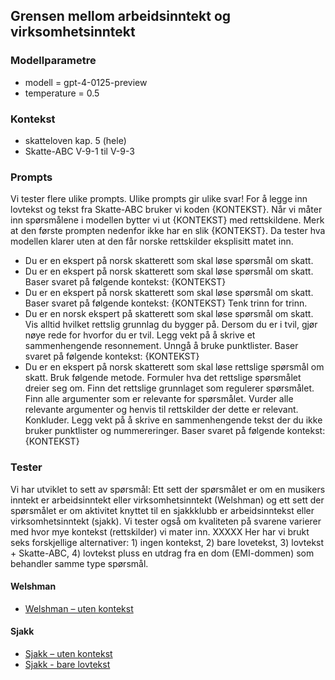 ## Grensen mellom arbeidsinntekt og virksomhetsinntekt

### Modellparametre
- modell = gpt-4-0125-preview
- temperature = 0.5

### Kontekst
- skatteloven kap. 5 (hele)
- Skatte-ABC V-9-1 til V-9-3

### Prompts
Vi tester flere ulike prompts. Ulike prompts gir ulike svar! For å legge inn lovtekst og tekst fra Skatte-ABC bruker vi koden {KONTEKST}. Når vi måter inn spørsmålene i modellen bytter vi ut {KONTEKST} med rettskildene. Merk at den første prompten nedenfor ikke har en slik {KONTEKST}. Da tester hva modellen klarer uten at den får norske rettskilder eksplisitt matet inn. 

- Du er en ekspert på norsk skatterett som skal løse spørsmål om skatt.
- Du er en ekspert på norsk skatterett som skal løse spørsmål om skatt. Baser svaret på følgende kontekst: {KONTEKST}
- Du er en ekspert på norsk skatterett som skal løse spørsmål om skatt. Baser svaret på følgende kontekst: {KONTEKST} Tenk trinn for trinn.
- Du er en norsk ekspert på skatterett som skal løse spørsmål om skatt. Vis alltid hvilket rettslig grunnlag du bygger på. Dersom du er i tvil, gjør nøye rede for hvorfor du er tvil. Legg vekt på å skrive et sammenhengende resonnement. Unngå å bruke punktlister. Baser svaret på følgende kontekst: {KONTEKST}
- Du er en ekspert på norsk skatterett som skal løse rettslige spørsmål om skatt. Bruk følgende metode. Formuler hva det rettslige spørsmålet dreier seg om. Finn det rettslige grunnlaget som regulerer spørsmålet. Finn alle argumenter som er relevante for spørsmålet. Vurder alle relevante argumenter og henvis til rettskilder der dette er relevant. Konkluder. Legg vekt på å skrive en sammenhengende tekst der du ikke bruker punktlister og nummereringer. Baser svaret på følgende kontekst: {KONTEKST}

### Tester
Vi har utviklet to sett av spørsmål: Ett sett der spørsmålet er om en musikers inntekt er arbeidsinntekt eller virksomhetsinntekt (Welshman) og ett sett der spørsmålet er om aktivitet knyttet til en sjakkklubb er arbeidsinntekst eller virksomhetsinntekt (sjakk).
Vi tester også om kvaliteten på svarene varierer med hvor mye kontekst (rettskilder) vi mater inn. XXXXX Her har vi brukt seks forskjellige alternativer: 1) ingen kontekst, 2) bare lovetekst, 3) lovtekst + Skatte-ABC, 4) lovtekst pluss en utdrag fra en dom (EMI-dommen) som behandler samme type spørsmål.

#### Welshman
- [Welshman – uten kontekst](https://github.com/hans-chr-f/ChatGPT-skatterett/blob/main/welshman_uten_kontekst.md)

#### Sjakk
- [Sjakk – uten kontekst](https://github.com/hans-chr-f/ChatGPT-skatterett/blob/main/sjakk_uten_kontekst.md)
- [Sjakk - bare lovtekst](https://github.com/hans-chr-f/ChatGPT-skatterett/blob/main/sjakk_bare_lovtekst.md)
